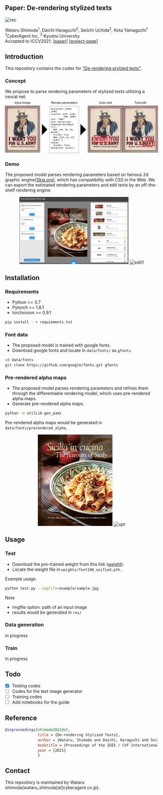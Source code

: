 ## Paper: De-rendering stylized texts

<img src = "example/rec0.png" title = "rec" >

Wataru Shimoda<sup>1</sup>, Daichi Haraguchi<sup>2</sup>, Seiichi Uchida<sup>2</sup>, Kota Yamaguchi<sup>1</sup>  
<sup>1</sup>CyberAgent.Inc, <sup>2</sup> Kyushu University  
Accepted to ICCV2021.
[[paper]()]
[[project-page]()]

## Introduction
This repository contains the codes for ["De-rendering stylized texts"]().
### Concept
We propose to parse rendering parameters of stylized texts utilizing a neural net.
<img src = "example/concept.jpg" title = "concept" >

### Demo
The proposed model parses rendering parameters based on famous 2d graphic engine[[Skia.org](https://skia.org/)], which has compatibility with CSS in the Web.
We can export the estimated rendering parameters and edit texts by an off-the-shelf rendering engine.

<div align = 'center'>
<img src = "example/edit0.gif" title = "edit0" height = "220" >
<img src = "example/edit1.gif" title = "edit1" height = "220" >
</div>

## Installation

### Requirements
- Python >= 3.7
- Pytorch >= 1.8.1
- torchvision >= 0.9.1

```bash
pip install - r requiements.txt
```

### Font data
- The proposed model is trained with google fonts.  
- Download google fonts and locate in `data/fonts/` as `gfonts`.  
```bash
cd data/fonts
git clone https://github.com/google/fonts.git gfonts
```

### Pre-rendered alpha maps
- The proposed model parses rendering parameters and refines them through the differentiable rendering model, which uses pre-rendered alpha maps.  
- Generate pre-rendered alpha maps.
```bash
python -m utilLib.gen_pams
```
Pre-rendered alpha maps would be generated in `data/fonts/prerendered_alpha`.

<div align = 'center'>
<img src = "example/sample.jpg" title = "inp" height = "300" >
<img src = "example/opt.gif" title = "opt" height = "300" >
</div>


## Usage

### Test
- Download the pre-trained weight from this link
([weight](https://drive.google.com/file/d/1HBcfV0nfSluCWCHGgGerx7QNJZJpOv3h/view?usp=sharing)).  
- Locate the weight file in `weights/font100_unified.pth`.  

Example usage.
```bash
python test.py --imgfile=example/sample.jpg
```
Note
- imgfile option: path of an input image
- results would be generated in `res/`

### Data generation
in progress

### Train
in progress


## Todo
- [x] Testing codes
- [ ] Codes for the text image generator
- [ ] Training codes
- [ ] Add notebooks for the guide

## Reference
```bibtex
@inproceedings{shimoda2021dst,
               title = {De-rendering Stylized Texts},
               author = {Wataru, Shimoda and Daichi, Haraguchi and Seiichi, Uchida and Koata, Yamaguchi},
               booktitle = {Proceedings of the IEEE / CVF International Conference on Computer Vision.},
               year = {2021}
               }
```

## Contact
This repository is maintained by Wataru shimoda(wataru_shimoda[at]cyberagent.co.jp).
